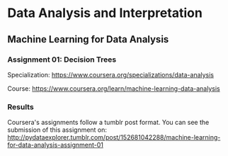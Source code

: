 # Data Analysis and Interpretation

## Machine Learning for Data Analysis

### Assignment 01: Decision Trees

Specialization: https://www.coursera.org/specializations/data-analysis

Course: https://www.coursera.org/learn/machine-learning-data-analysis

### Results

Coursera's assignments follow a tumblr post format. You can see the submission of this assignment on:
http://pydataexplorer.tumblr.com/post/152681042288/machine-learning-for-data-analysis-assignment-01
